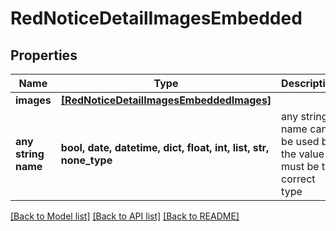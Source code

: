 # RedNoticeDetailImagesEmbedded


## Properties
Name | Type | Description | Notes
------------ | ------------- | ------------- | -------------
**images** | [**[RedNoticeDetailImagesEmbeddedImages]**](RedNoticeDetailImagesEmbeddedImages.md) |  | [optional] 
**any string name** | **bool, date, datetime, dict, float, int, list, str, none_type** | any string name can be used but the value must be the correct type | [optional]

[[Back to Model list]](../README.md#documentation-for-models) [[Back to API list]](../README.md#documentation-for-api-endpoints) [[Back to README]](../README.md)


